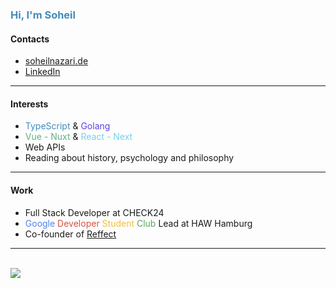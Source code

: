 <h3 style="color:rgb(66, 140, 187)">Hi, I'm Soheil</h3>

#### Contacts

- [soheilnazari.de](https://soheilnazari.de)
- [LinkedIn](https://www.linkedin.com/in/soheiln/)

---

#### Interests

- <span style="color:rgb(66, 140, 187)">TypeScript</span> & <span style="color:rgb(95, 67, 223)">Golang</span>
- <span style="color:rgb(97, 176, 131)">Vue - Nuxt</span> & <span style="color:rgb(115, 209, 240)">React - Next</span>
- Web APIs
- Reading about history, psychology and philosophy

---

#### Work

- Full Stack Developer at CHECK24
- <span style="color:rgb(83, 131, 236)">Google</span>
  <span style="color:rgb(216, 80, 64)">Developer</span>
  <span style="color:rgb(241, 191, 66)">Student</span>
  <span style="color:rgb(88, 165, 93)">Club</span>
  Lead at HAW Hamburg
- Co-founder of <a href="https://reffect.org">Reffect</a>  

---

<br />

<img src="https://github-readme-stats.vercel.app/api/top-langs/?username=s0h311&hide=roff,mdx&title_color=ffffff&text_color=c9cacc&icon_color=2bbc8a&bg_color=1d1f21&langs_count=3" />

